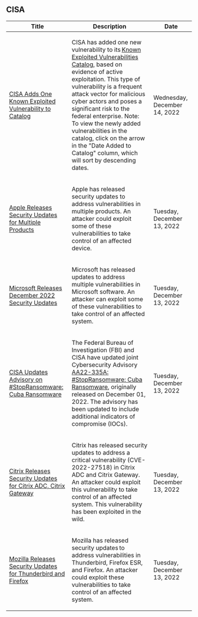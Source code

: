 ## CISA
|Title|Description|Date|
|---|---|---|
| [CISA Adds One Known Exploited Vulnerability to Catalog](https://www.cisa.gov/uscert/ncas/current-activity/2022/12/14/cisa-adds-one-known-exploited-vulnerability-catalog) | <p>CISA has added one new vulnerability to its <a href="https://www.cisa.gov/known-exploited-vulnerabilities-catalog">Known Exploited Vulnerabilities Catalog</a>, based on evidence of active exploitation. This type of vulnerability is a frequent attack vector for malicious cyber actors and poses a significant risk to the federal enterprise. Note: To view the newly added vulnerabilities in the catalog, click on the arrow in the "Date Added to Catalog" column, which will sort by descending dates.</p> | Wednesday, December 14, 2022 |
| [Apple Releases Security Updates for Multiple Products](https://www.cisa.gov/uscert/ncas/current-activity/2022/12/13/apple-releases-security-updates-multiple-products) | <p>Apple has released security updates to address vulnerabilities in multiple products. An attacker could exploit some of these vulnerabilities to take control of an affected device.</p> | Tuesday, December 13, 2022 |
| [Microsoft Releases December 2022 Security Updates](https://www.cisa.gov/uscert/ncas/current-activity/2022/12/13/microsoft-releases-december-2022-security-updates) | <p>Microsoft has released updates to address multiple vulnerabilities in Microsoft software. An attacker can exploit some of these vulnerabilities to take control of an affected system.</p> | Tuesday, December 13, 2022 |
| [CISA Updates Advisory on #StopRansomware: Cuba Ransomware](https://www.cisa.gov/uscert/ncas/current-activity/2022/12/13/cisa-updates-advisory-stopransomware-cuba-ransomware) | <p>The Federal Bureau of Investigation (FBI) and CISA have updated joint Cybersecurity Advisory <a href="https://www.cisa.gov/uscert/ncas/alerts/aa22-335a">AA22-335A: #StopRansomware: Cuba Ransomware</a>, originally released on December 01, 2022. The advisory has been updated to include additional indicators of compromise (IOCs).</p> | Tuesday, December 13, 2022 |
| [Citrix Releases Security Updates for Citrix ADC, Citrix Gateway](https://www.cisa.gov/uscert/ncas/current-activity/2022/12/13/citrix-releases-security-updates-citrix-adc-citrix-gateway) | <p>Citrix has released security updates to address a critical vulnerability (CVE-2022-27518) in Citrix ADC and Citrix Gateway. An attacker could exploit this vulnerability to take control of an affected system. This vulnerability has been exploited in the wild.</p> | Tuesday, December 13, 2022 |
| [Mozilla Releases Security Updates for Thunderbird and Firefox](https://www.cisa.gov/uscert/ncas/current-activity/2022/12/13/mozilla-releases-security-updates-thunderbird-and-firefox) | <p>Mozilla has released security updates to address vulnerabilities in Thunderbird, Firefox ESR, and Firefox. An attacker could exploit these vulnerabilities to take control of an affected system. </p> | Tuesday, December 13, 2022 |
